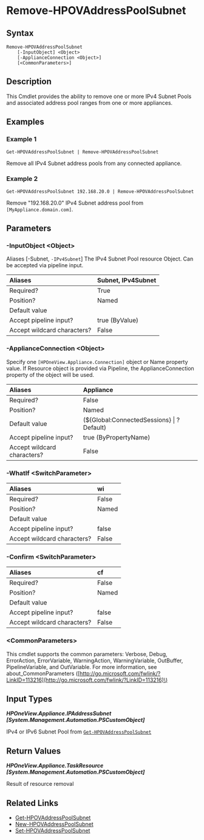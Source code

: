 ﻿---
description: Delete an IPv4 Subnet Pool from an appliance.
---

# Remove-HPOVAddressPoolSubnet

## Syntax

```text
Remove-HPOVAddressPoolSubnet
    [-InputObject] <Object>
    [-ApplianceConnection <Object>]
    [<CommonParameters>]
```

## Description

This Cmdlet provides the ability to remove one or more IPv4 Subnet Pools and associated address pool ranges from one or more appliances.

## Examples

###  Example 1 

```text
Get-HPOVAddressPoolSubnet | Remove-HPOVAddressPoolSubnet
```

Remove all IPv4 Subnet address pools from any connected appliance.

###  Example 2 

```text
Get-HPOVAddressPoolSubnet 192.168.20.0 | Remove-HPOVAddressPoolSubnet
```

Remove "192.168.20.0" IPv4 Subnet address pool from `[MyAppliance.domain.com]`.

## Parameters

### -InputObject &lt;Object&gt;

Aliases [-Subnet, `-IPv4Subnet`]
The IPv4 Subnet Pool resource Object.  Can be accepted via pipeline input.

| Aliases | Subnet, IPv4Subnet |
| :--- | :--- |
| Required? | True |
| Position? | Named |
| Default value |  |
| Accept pipeline input? | true (ByValue) |
| Accept wildcard characters? | False |

### -ApplianceConnection &lt;Object&gt;

Specify one `[HPOneView.Appliance.Connection]` object or Name property value. If Resource object is provided via Pipeline, the ApplianceConnection property of the object will be used.

| Aliases | Appliance |
| :--- | :--- |
| Required? | False |
| Position? | Named |
| Default value | (${Global:ConnectedSessions} &vert; ? Default) |
| Accept pipeline input? | true (ByPropertyName) |
| Accept wildcard characters? | False |

### -WhatIf &lt;SwitchParameter&gt;



| Aliases | wi |
| :--- | :--- |
| Required? | False |
| Position? | Named |
| Default value |  |
| Accept pipeline input? | false |
| Accept wildcard characters? | False |

### -Confirm &lt;SwitchParameter&gt;



| Aliases | cf |
| :--- | :--- |
| Required? | False |
| Position? | Named |
| Default value |  |
| Accept pipeline input? | false |
| Accept wildcard characters? | False |

### &lt;CommonParameters&gt;

This cmdlet supports the common parameters: Verbose, Debug, ErrorAction, ErrorVariable, WarningAction, WarningVariable, OutBuffer, PipelineVariable, and OutVariable. For more information, see about\_CommonParameters \([http://go.microsoft.com/fwlink/?LinkID=113216](http://go.microsoft.com/fwlink/?LinkID=113216)\)

## Input Types

_**HPOneView.Appliance.IPAddressSubnet [System.Management.Automation.PSCustomObject]**_

IPv4 or IPv6 Subnet Pool from [`Get-HPOVAddressPoolSubnet`](get-hpovaddresspoolsubnet.md)

## Return Values

_**HPOneView.Appliance.TaskResource [System.Management.Automation.PSCustomObject]**_

Result of resource removal

## Related Links

* [Get-HPOVAddressPoolSubnet](get-hpovaddresspoolsubnet.md)
* [New-HPOVAddressPoolSubnet](new-hpovaddresspoolsubnet.md)
* [Set-HPOVAddressPoolSubnet](set-hpovaddresspoolsubnet.md)
